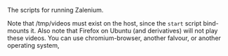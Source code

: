 The scripts for running Zalenium.

Note that /tmp/videos must exist on the host, since the `start` script bind-mounts it.
Also note that Firefox on Ubuntu (and derivatives) will not play these videos. You can
use chromium-browser, another falvour, or another operating system,
